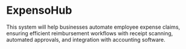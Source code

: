 # ExpensoHub
This system will help businesses automate employee expense claims, ensuring efficient reimbursement workflows with receipt scanning, automated approvals, and integration with accounting software.
